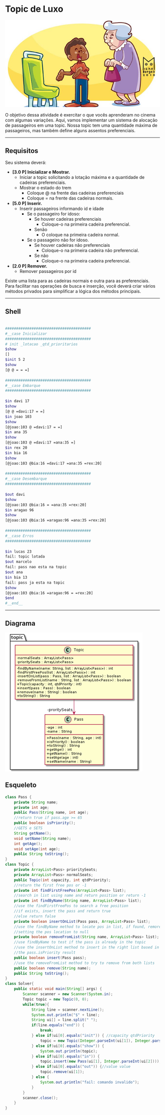 # Topic de Luxo 

![](figura.jpg)

O objetivo dessa atividade é exercitar o que vocês aprenderam no cinema com algumas variações. Aqui, vamos implementar um sistema de alocação de passageiros em uma topic. Nossa topic tem uma quantidade máxima de passageiros, mas também define alguns assentos preferenciais.

***
## Requisitos
Seu sistema deverá:

- **[3.0 P] Inicializar e Mostrar.** 
    - Iniciar a topic solicitando a lotação máxima e a quantidade de cadeiras preferenciais.
    - Mostrar o estado do trem
        - Coloque @ na frente das cadeiras preferenciais
        - Coloque = na frente das cadeiras normais.
- **[5.0 P] Inserir.** 
    - Inserir passageiros informando id e idade
        - Se o passageiro for idoso:
            - Se houver cadeiras preferenciais
                - Coloque-o na primeira cadeira preferencial.
            - Senão
                - O coloque na primeira cadeira normal.
        - Se o passageiro não for idoso.
            - Se houver cadeiras não preferenciais
                - Coloque-o na primeira cadeira não preferencial.
            - Se não
                - Coloque-o na primeira cadeira preferencial.
- **[2.0 P] Remover.** 
    - Remover passageiros por id

Existe uma lista para as cadeiras normais e outra para as preferenciais. Para facilitar nas operações de busca e inserção, você deverá criar vários métodos privados para simplificar a lógica dos métodos principais.

***
## Shell

```bash

#######################################
#__case Inicializar
#######################################
# init _lotacao _qtd_prioritarios
$show
[]
$init 5 2
$show
[@ @ = = =]

#######################################
#__case Embarque
#######################################

$in davi 17
$show
[@ @ =davi:17 = =]
$in joao 103
$show
[@joao:103 @ =davi:17 = =]
$in ana 35
$show
[@joao:103 @ =davi:17 =ana:35 =]
$in rex 20
$in bia 16
$show
[@joao:103 @bia:16 =davi:17 =ana:35 =rex:20]

#######################################
#__case Desembarque
#######################################

$out davi
$show
[@joao:103 @bia:16 = =ana:35 =rex:20]
$in aragao 96
$show
[@joao:103 @bia:16 =aragao:96 =ana:35 =rex:20]

#######################################
#__case Erros
#######################################

$in lucas 23
fail: topic lotada
$out marcelo
fail: pass nao esta na topic
$out ana
$in bia 13
fail: pass ja esta na topic
$show
[@joao:103 @bia:16 =aragao:96 = =rex:20]
$end
#__end__
```

***
## Diagrama
![](diagrama.png)


## Esqueleto
<!--FILTER Solver.java java-->
```java
class Pass {
    private String name;
    private int age;
    public Pass(String name, int age);
    //return true if pass.age >= 65
    public boolean isPriority();
    //GETS e SETS
    String getName();
    void setName(String name);
    int getAge();
    void setAge(int age);
    public String toString();
}
class Topic {
    private ArrayList<Pass> prioritySeats;
    private ArrayList<Pass> normalSeats;
    public Topic(int capacity, int qtdPriority);
    //return the first free pos or -1
    private int findFirstFreePos(ArrayList<Pass> list);
    //search in list using name and return position or return -1
    private int findByName(String name, ArrayList<Pass> list);
    //use the findFirstFreePos to search a free position
    //if exists, insert the pass and return true
    //else return false
    private boolean insertOnList(Pass pass, ArrayList<Pass> list);
    //use the findByName method to locate pos in list, if found, remore the person
    //setting the pos location to null
    private boolean removeFromList(String name, ArrayList<Pass> list);
    //use findByName to test if the pass is already in the topic
    //use the insertOnList method to insert in the right list based in
    //the pass.isPriority result
    public boolean insert(Pass pass);
    //use the removeFromList method to try to remove from both lists
    public boolean remove(String name);
    public String toString();
}
class Solver{
    public static void main(String[] args) {
        Scanner scanner = new Scanner(System.in);
        Topic topic = new Topic(0, 0);
        while(true){
            String line = scanner.nextLine();
            System.out.println("$" + line);
            String ui[] = line.split(" ");
            if(line.equals("end")) {
                break;
            } else if(ui[0].equals("init")) { //capacity qtdPriority
                topic = new Topic(Integer.parseInt(ui[1]), Integer.parseInt(ui[2]));
            } else if(ui[0].equals("show")) {
                System.out.println(topic);
            } else if(ui[0].equals("in")) {
                topic.insert(new Pass(ui[1], Integer.parseInt(ui[2])));
            } else if(ui[0].equals("out")) {//value value
                topic.remove(ui[1]);
            } else {
                System.out.println("fail: comando invalido");
            }
        }
        scanner.close();
    }
}
```
<!--FILTER_END-->
